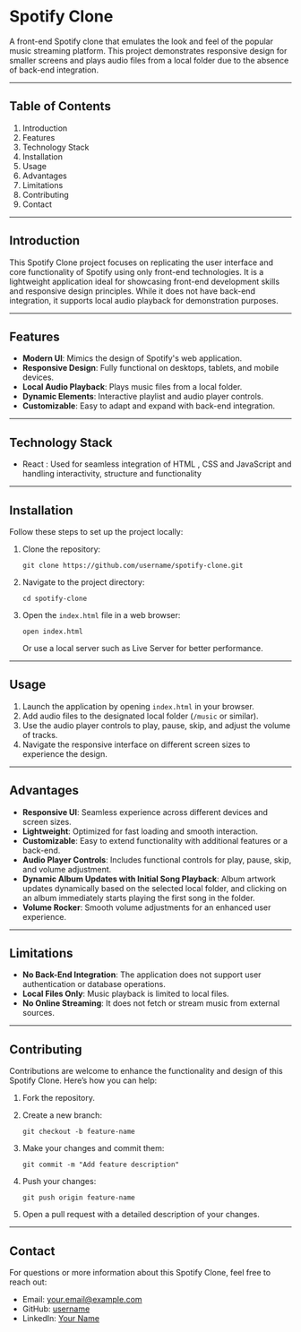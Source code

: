# Spotify Clone

A front-end Spotify clone that emulates the look and feel of the popular music streaming platform. This project demonstrates responsive design for smaller screens and plays audio files from a local folder due to the absence of back-end integration.

---

## Table of Contents

1. Introduction
2. Features
3. Technology Stack
4. Installation
5. Usage
6. Advantages
7. Limitations
8. Contributing
9. Contact

---

## Introduction

This Spotify Clone project focuses on replicating the user interface and core functionality of Spotify using only front-end technologies. It is a lightweight application ideal for showcasing front-end development skills and responsive design principles. While it does not have back-end integration, it supports local audio playback for demonstration purposes.

---

## Features

- **Modern UI**: Mimics the design of Spotify's web application.
- **Responsive Design**: Fully functional on desktops, tablets, and mobile devices.
- **Local Audio Playback**: Plays music files from a local folder.
- **Dynamic Elements**: Interactive playlist and audio player controls.
- **Customizable**: Easy to adapt and expand with back-end integration.

---

## Technology Stack

- React : Used for seamless integration of HTML , CSS and JavaScript and handling interactivity, structure and functionality

---

## Installation

Follow these steps to set up the project locally:

1. Clone the repository:
    
    ```
    git clone https://github.com/username/spotify-clone.git
    ```
    
2. Navigate to the project directory:
    
    ```
    cd spotify-clone
    ```
    
3. Open the `index.html` file in a web browser:
    
    ```
    open index.html
    ```
    
    Or use a local server such as Live Server for better performance.
    

---

## Usage

1. Launch the application by opening `index.html` in your browser.
2. Add audio files to the designated local folder (`/music` or similar).
3. Use the audio player controls to play, pause, skip, and adjust the volume of tracks.
4. Navigate the responsive interface on different screen sizes to experience the design.

---

## Advantages

- **Responsive UI**: Seamless experience across different devices and screen sizes.
- **Lightweight**: Optimized for fast loading and smooth interaction.
- **Customizable**: Easy to extend functionality with additional features or a back-end.
- **Audio Player Controls**: Includes functional controls for play, pause, skip, and volume adjustment.
- **Dynamic Album Updates with Initial Song Playback**: Album artwork updates dynamically based on the selected local folder, and clicking on an album immediately starts playing the first song in the folder.
- **Volume Rocker**: Smooth volume adjustments for an enhanced user experience.

---

## Limitations

- **No Back-End Integration**: The application does not support user authentication or database operations.
- **Local Files Only**: Music playback is limited to local files.
- **No Online Streaming**: It does not fetch or stream music from external sources.

---

## Contributing

Contributions are welcome to enhance the functionality and design of this Spotify Clone. Here’s how you can help:

1. Fork the repository.
2. Create a new branch:
    
    ```
    git checkout -b feature-name
    ```
    
3. Make your changes and commit them:
    
    ```
    git commit -m "Add feature description"
    ```
    
4. Push your changes:
    
    ```
    git push origin feature-name
    ```
    
5. Open a pull request with a detailed description of your changes.

---

## Contact

For questions or more information about this Spotify Clone, feel free to reach out:

- Email: your.email@example.com
- GitHub: [username](https://github.com/username)
- LinkedIn: [Your Name](https://linkedin.com/in/your-profile)
